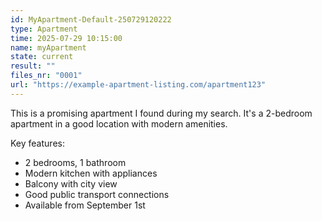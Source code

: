 ```yaml
---
id: MyApartment-Default-250729120222
type: Apartment
time: 2025-07-29 10:15:00
name: myApartment
state: current
result: ""
files_nr: "0001"
url: "https://example-apartment-listing.com/apartment123"
---
```

This is a promising apartment I found during my search. It's a 2-bedroom apartment in a good location with modern amenities.

Key features:
- 2 bedrooms, 1 bathroom
- Modern kitchen with appliances
- Balcony with city view
- Good public transport connections
- Available from September 1st
